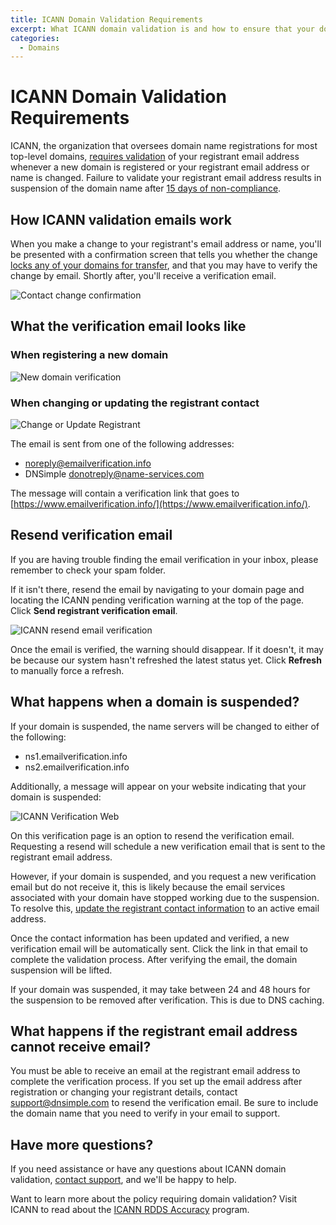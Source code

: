 ```yaml
---
title: ICANN Domain Validation Requirements
excerpt: What ICANN domain validation is and how to ensure that your domain name is not suspended by ICANN due to non-validation.
categories:
  - Domains
---
```


# ICANN Domain Validation Requirements

ICANN, the organization that oversees domain name registrations for most top-level domains, [requires validation](https://www.icann.org/resources/pages/contact-verification-2013-05-03-en) of your registrant email address whenever a new domain is registered or your registrant email address or name is changed. Failure to validate your registrant email address results in suspension of the domain name after [15 days of non-compliance](https://kb.centralnicreseller.com/domains/icann/contact-verification/frequently-asked-questions).

## How ICANN validation emails work

When you make a change to your registrant's email address or name, you'll be presented with a confirmation screen that tells you whether the change [locks any of your domains for transfer](/articles/icann-60-day-lock-registrant-change/), and that you may have to verify the change by email. Shortly after, you'll receive a verification email.

![Contact change confirmation](/files/contact-change.png)

## What the verification email looks like

### When registering a new domain

![New domain verification](/files/new-domain-registration-verification-email.png)

### When changing or updating the registrant contact

![Change or Update Registrant](/files/change-update-contact-verification-email.png)

The email is sent from one of the following addresses:
- <noreply@emailverification.info>
- DNSimple <donotreply@name-services.com>

The message will contain a verification link that goes to [https://www.emailverification.info/](https://www.emailverification.info/).

## Resend verification email

If you are having trouble finding the email verification in your inbox, please remember to check your spam folder.

If it isn't there, resend the email by navigating to your domain page and locating the ICANN pending verification warning at the top of the page. Click **Send registrant verification email**.

![ICANN resend email verification](/files/resend-domain-verification-email.png)

Once the email is verified, the warning should disappear. If it doesn't, it may be because our system hasn't refreshed the latest status yet. Click **Refresh** to manually force a refresh.

## What happens when a domain is suspended?

If your domain is suspended, the name servers will be changed to either of the following:

- ns1.emailverification.info
- ns2.emailverification.info

Additionally, a message will appear on your website indicating that your domain is suspended:

![ICANN Verification Web](/files/icann-verification-web.png) 

On this verification page is an option to resend the verification email. Requesting a resend will schedule a new verification email that is sent to the registrant email address.

However, if your domain is suspended, and you request a new verification email but do not receive it, this is likely because the email services associated with your domain have stopped working due to the suspension. To resolve this, [update the registrant contact information](/articles/changing-domain-contact/) to an active email address.

Once the contact information has been updated and verified, a new verification email will be automatically sent. Click the link in that email to complete the validation process. After verifying the email, the domain suspension will be lifted.

<note>
If your domain was suspended, it may take between 24 and 48 hours for the suspension to be removed after verification. This is due to DNS caching.
</note>

## What happens if the registrant email address cannot receive email?

You must be able to receive an email at the registrant email address to complete the verification process. If you set up the email address after registration or changing your registrant details, contact support@dnsimple.com to resend the verification email. Be sure to include the domain name that you need to verify in your email to support.

## Have more questions?

If you need assistance or have any questions about ICANN domain validation, [contact support](https://dnsimple.com/contact), and we'll be happy to help.

Want to learn more about the policy requiring domain validation? Visit ICANN to read about the [ICANN RDDS Accuracy](https://itp.cdn.icann.org/en/files/accredited-registrars/registrar-accreditation-agreement-21jan24-en.htm#rdds-accuracy) program.
